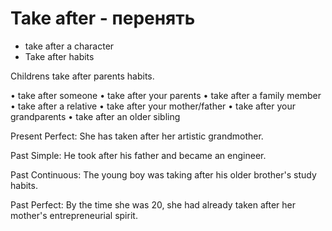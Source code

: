 # Take after - перенять

- take after a character
- Take after habits

Childrens take after parents habits.

• take after someone
• take after your parents
• take after a family member
• take after a relative
• take after your mother/father
• take after your grandparents
• take after an older sibling

Present Perfect:
She has taken after her artistic grandmother.

Past Simple:
He took after his father and became an engineer.

Past Continuous:
The young boy was taking after his older brother's study habits.

Past Perfect:
By the time she was 20, she had already taken after her mother's entrepreneurial spirit.
